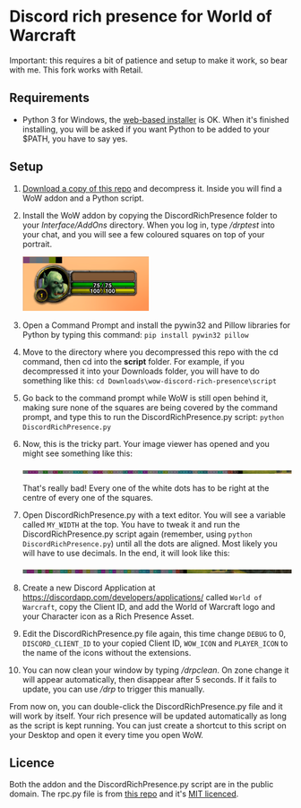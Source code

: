 # Discord rich presence for World of Warcraft

Important: this requires a bit of patience and setup to make it work, so bear with me.
This fork works with Retail.

## Requirements

* Python 3 for Windows, the [web-based installer](https://www.python.org/downloads/windows/) is OK. When it's finished installing, you will be asked if you want Python to be added to your $PATH, you have to say yes.

## Setup

1. [Download a copy of this repo](https://github.com/Attk4/wow-discord-rich-presence/archive/master.zip) and decompress it. Inside you will find a WoW addon and a Python script.

2. Install the WoW addon by copying the DiscordRichPresence folder to your _Interface/AddOns_ directory. When you log in, type _/drptest_ into your chat, and you will see a few coloured squares on top of your portrait.

    ![Squares](https://github.com/Attk4/wow-discord-rich-presence/raw/master/images/squares.png)

3. Open a Command Prompt and install the pywin32 and Pillow libraries for Python by typing this command:
`pip install pywin32 pillow`

4. Move to the directory where you decompressed this repo with the cd command, then cd into the **script** folder. For example, if you decompressed it into your Downloads folder, you will have to do something like this:
    `cd Downloads\wow-discord-rich-presence\script`

5. Go back to the command prompt while WoW is still open behind it, making sure none of the squares are being covered by the command prompt, and type this to run the DiscordRichPresence.py script:
    `python DiscordRichPresence.py`

6. Now, this is the tricky part. Your image viewer has opened and you might see something like this:

    ![Misaligned dots](https://github.com/Attk4/wow-discord-rich-presence/raw/master/images/misaligned-squares.png)

    That's really bad! Every one of the white dots has to be right at the centre of every one of the squares.

7. Open DiscordRichPresence.py with a text editor. You will see a variable called `MY_WIDTH` at the top. You have to tweak it and run the DiscordRichPresence.py script again (remember, using `python DiscordRichPresence.py`) until all the dots are aligned. Most likely you will have to use decimals. In the end, it will look like this:

    ![Aligned dots](https://github.com/Attk4/wow-discord-rich-presence/raw/master/images/aligned-squares.png)

8. Create a new Discord Application at https://discordapp.com/developers/applications/ called `World of Warcraft`, copy the Client ID, and add the World of Warcraft logo and your Character icon as a Rich Presence Asset.

9. Edit the DiscordRichPresence.py file again, this time change `DEBUG` to 0, `DISCORD_CLIENT_ID` to your copied Client ID, `WOW_ICON` and `PLAYER_ICON` to the name of the icons without the extensions.

10. You can now clean your window by typing _/drpclean_. On zone change it will appear automatically, then disappear after 5 seconds. If it fails to update, you can use _/drp_ to trigger this manually.

From now on, you can double-click the DiscordRichPresence.py file and it will work by itself. Your rich presence will be updated automatically as long as the script is kept running. You can just create a shortcut to this script on your Desktop and open it every time you open WoW.

## Licence

Both the addon and the DiscordRichPresence.py script are in the public domain.
The rpc.py file is from [this repo](https://github.com/suclearnub/python-discord-rpc) and it's [MIT licenced](https://raw.githubusercontent.com/wodim/wow-discord-rich-presence/master/script/rpc.py-LICENSE).
